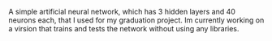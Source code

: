 A simple artificial neural network, which has 3 hidden layers and 40 neurons each, that I used for my graduation project. Im currently working on a virsion that trains and tests the network without using any libraries. 
